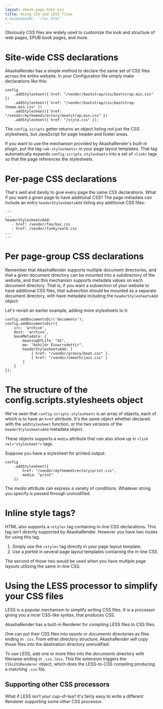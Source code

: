 ```yaml
---
layout: ebook-page.html.ejs
title: Using CSS and LESS files
# bookHomeURL: '/toc.html'
---
```


Obviously CSS files are widely used to customize the look and structure of web pages, EPUB book pages, and more.  

# Site-wide CSS declarations

AkashaRender has a simple method to declare the same set of CSS files across the entire website.  In your Configuration file simply make declarations like this:

```
config
    .addStylesheet({ href: "/vendor/bootstrap/css/bootstrap.min.css" })
    .addStylesheet({ href: "/vendor/bootstrap/css/bootstrap-theme.min.css" })
    .addStylesheet({ href: "/vendor/mythemedirectory/bootstrap.min.css" })
    .addStylesheet({ href: "/style.css" });
```

The `config.scripts` getter returns an object listing not just the CSS stylesheets, but JavaScript for page header and footer areas.

If you want to use the mechanism provided by AkashaRender's _built-in_ plugin, put the tag `<ak-stylesheets>` in your page layout templates.  That tag automatically expands `config.scripts.stylesheets` into a set of `<link>` tags so that the page references the stylesheets.

# Per-page CSS declarations

That's well and dandy to give every page the same CSS declarations.  What if you want a given page to have additional CSS?  The page metadata can include an entry `headerStylesheetsAdd` listing any additional CSS files:

```
---
...
headerStylesheetsAdd:
   - href: /vendor/foo/baz.css
   - href: /vendor/funky/walk.css
...
---
```

# Per page-group CSS declarations

Remember that AkashaRender supports multiple document directories, and that a given document directory can be mounted into a subdirectory of the website, and that this mechanism supports metadata values on each document directory.  That is, if you want a subsection of your website to have additional CSS files, that subsection should be mounted as a separate document directory, with have metadata including the `headerStylesheetsAdd` object:

Let's revisit an earlier example, adding more stylesheets to it:

```
config.addDocumentsDir('documents');
config.addDocumentsDir({
    src: 'archive',
    dest: 'archive',
    baseMetadata: {
        meaningOfLife: "42",
        me: "Ashildr Einarrsdottir",
        headerStylesheetsAdd: [
            { href: "/vendor/groovy/beat.css" },
            { href: "/vendor/smooth/jazz.css" }
        ]
    }
});
```

# The structure of the config.scripts.stylesheets object

We've seen that `config.scripts.stylesheets` is an array of objects, each of which is to have an `href` attribute.  It's the same object whether declared with the `addStylesheet` function, or the two versions of the `headerStylesheetsAdd` metadata object.

These objects supports a `media` attribute that can also show up in `<link rel="stylesheet">` tags.

Suppose you have a stylesheet for printed output:

```
config
    .addStylesheet({
        href: "/vendor/mythemedirectory/print.css",
        media: "print"
    })
```

The _media_ attribute can express a variety of conditions.  Whatever string you specify is passed through unmodified.

# Inline style tags?

HTML also supports a `<style>` tag containing in-line CSS declarations.  This tag isn't directly supported by AkashaRender.  However you have two routes for using this tag.

1. Simply use the `<style>` tag directly in your page layout template.
2. Use a _partial_ in several page layout templates containing the in-line CSS

The second of those two would be used when you have multiple page layouts utilizing the same in-line CSS.

# Using the LESS processor to simplify your CSS files

LESS is a popular mechanism to simplify writing CSS files.  It is a processor giving you a nicer CSS-like syntax, that produces CSS.

AkashaRender has a built-in Renderer for compiling LESS files to CSS files.

One can put their CSS files into _assets_ or _documents_ directories as files ending in `.css`.  From either directory structure, AkashaRender will copy those files into the destination directory unmodified.

To use LESS, add one or more files into the _documents_ directory with filename ending in `.css.less`.  This file extension triggers the `CSSLESSRenderer` object, which does the LESS-to-CSS compiling producing a matching `.css` file.

## Supporting other CSS processors

What if LESS isn't your cup-of-tea?  It's fairly easy to write a different Renderer supporting some other CSS processor.  

